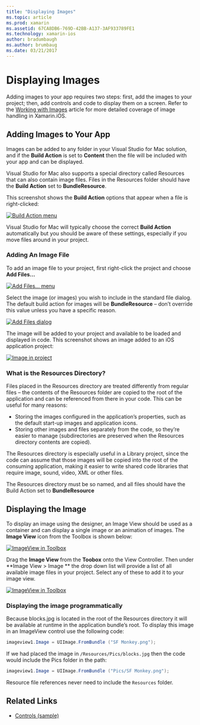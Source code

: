 ```yaml
---
title: "Displaying Images"
ms.topic: article
ms.prod: xamarin
ms.assetid: 67CA8DB6-769D-42BB-A137-3AF933789FE1
ms.technology: xamarin-ios
author: bradumbaugh
ms.author: brumbaug
ms.date: 03/21/2017
---
```


# Displaying Images

Adding images to your app requires two steps: first, add the images to your project; then, add controls and code to display them on a screen. Refer to the [Working with Images](~/ios/app-fundamentals/images-icons/index.md) article for more detailed coverage of image handling in Xamarin.iOS.

## Adding Images to Your App

Images can be added to any folder in your Visual Studio for Mac solution, and if the **Build Action** is set to **Content** then the file will be included with your app and can be displayed.

Visual Studio for Mac also supports a special directory called Resources that can also contain image files. Files in the Resources folder should have the **Build Action** set to **BundleResource**.

This screenshot shows the **Build Action** options that appear when a file is right-clicked:

 [![](image-images/image30a.png "Build Action menu")](image-images/image30a.png#lightbox)

Visual Studio for Mac will typically choose the correct **Build Action** automatically but you should be aware of these settings, especially if you move files around in your project.

### Adding An Image File

To add an image file to your project, first right-click the project and choose **Add Files...**

 [![](image-images/image31a.png "Add Files... menu")](image-images/image31a.png#lightbox)

Select the image (or images) you wish to include in the standard file dialog. The default build action for images will be **BundleResource** – don’t override this value unless you have a specific reason.

 [![](image-images/image32a.png "Add Files dialog")](image-images/image32a.png#lightbox)

The image will be added to your project and available to be loaded and displayed in code. This screenshot shows an image added to an iOS application project:

 [![](image-images/image33a.png "Image in project")](image-images/image33a.png#lightbox)

### What is the Resources Directory?

Files placed in the Resources directory are treated differently from regular files – the contents of the Resources folder are copied to the root of the application and can be referenced from there in your code. This can be useful for many reasons:

-  Storing the images configured in the application’s properties, such as the default start-up images and application icons.
-  Storing other images and files separately from the code, so they’re easier to manage (subdirectories are preserved when the Resources directory contents are copied).


The Resources directory is especially useful in a Library project, since the code can assume that those images will be copied into the root of the consuming application, making it easier to write shared code libraries that require image, sound, video, XML or other files.



The Resources directory must be so named, and all files should have the Build Action set to **BundleResource**

## Displaying the Image

To display an image using the designer, an Image View should be used as a container and can display a single image or an animation of images. The **Image View** icon from the Toolbox is shown below:

 [![](image-images/image35a.png "ImageView in Toolbox")](image-images/image35.png#lightbox)

Drag the **Image View** from the **Toobox** onto the View Controller. Then under **Image View > Image ** the drop down list will provide a list of all available image files in your project. Select any of these to add it to your image view.

 [![](image-images/image36a.png "ImageView in Toolbox")](image-images/image36.png#lightbox)

### Displaying the image programmatically

Because blocks.jpg is located in the root of the Resources directory it will be available at runtime in the application bundle’s root. To display this image in an ImageView control use the following code:

```csharp
imageview1.Image = UIImage.FromBundle ("SF Monkey.png");
```

If we had placed the image in `/Resources/Pics/blocks.jpg` then the code would include the Pics folder in the path:

```csharp
imageview1.Image = UIImage.FromBundle ("Pics/SF Monkey.png");
```

Resource file references never need to include the `Resources` folder.


## Related Links

- [Controls (sample)](https://developer.xamarin.com/samples/Controls/)
